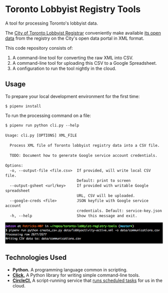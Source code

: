 # Toronto Lobbyist Registry Tools

A tool for processing Toronto's lobbyist data.

The [City of Toronto Lobbyist Registrar][registrar] conveniently make available
[its open data][data] from the registry on the City's open data portal in XML
format.

This code repository consists of:

1. A command-line tool for converting the raw XML into CSV.
1. A command-line tool for uploading this CSV to a Google Spreadsheet.
1. A configuration to run the tool nightly in the cloud.

## Usage

To prepare your local development environment for the first time:

```
$ pipenv install
```

To run the processing command on a file:

```
$ pipenv run python cli.py --help

Usage: cli.py [OPTIONS] XML_FILE

  Process XML file of Toronto lobbyist registry data into a CSV file.

  TODO: Document how to generate Google service account credentials.

Options:
  -o, --output-file <file.csv>  If provided, will write local CSV file.
                                Default: print to screen
  --output-gsheet <url/key>     If provided with writable Google spreadsheet
                                URL, CSV will be uploaded.
  --google-creds <file>         JSON keyfile with Google service account
                                credentials. Default: service-key.json
  -h, --help                    Show this message and exit.
```

![Screenshot of running the command](/docs/screenshot.png)

## Technologies Used

- **Python.** A programming language common in scripting.
- [**Click.**][click] A Python library for writing simple command-line
  tools.
- [**CircleCI.**][circleci] A script-running service that [runs scheduled
  tasks][circleci-cron] for us in the cloud.

<!-- Links -->
   [data]: https://www.toronto.ca/city-government/data-research-maps/open-data/open-data-catalogue/#94202791-cb02-4a98-4b1f-0f301b6f89d3
   [registrar]: https://www.toronto.ca/city-government/accountability-operations-customer-service/accountability-officers/lobbyist-registrar/
   [click]: http://click.pocoo.org/7/
   [circleci]: https://circleci.com/docs/2.0/about-circleci/
   [circleci-cron]: https://support.circleci.com/hc/en-us/articles/115015481128-Scheduling-jobs-cron-for-builds-
